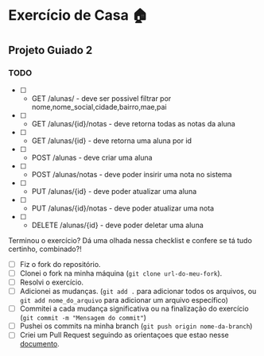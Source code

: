 # Exercício de Casa 🏠 

## Projeto Guiado 2

### TODO

- [ ] - GET /alunas/ - deve ser possivel filtrar por nome,nome_social,cidade,bairro,mae,pai
- [ ] - GET /alunas/{id}/notas - deve retorna todas as notas da aluna
- [ ] - GET /alunas/{id} - deve retorna uma aluna por id
- [ ] - POST /alunas - deve criar uma aluna
- [ ] - POST /alunas/notas - deve poder insirir uma nota no sistema
- [ ] - PUT /alunas/{id} - deve poder atualizar uma aluna
- [ ] - PUT /alunas/{id}/notas - deve poder atualizar uma nota
- [ ] - DELETE /alunas/{id} - deve poder deletar uma aluna

Terminou o exercício? Dá uma olhada nessa checklist e confere se tá tudo certinho, combinado?!

- [ ] Fiz o fork do repositório.
- [ ] Clonei o fork na minha máquina (`git clone url-do-meu-fork`).
- [ ] Resolvi o exercício.
- [ ] Adicionei as mudanças. (`git add .` para adicionar todos os arquivos, ou `git add nome_do_arquivo` para adicionar um arquivo específico)
- [ ] Commitei a cada mudança significativa ou na finalização do exercício (`git commit -m "Mensagem do commit"`)
- [ ] Pushei os commits na minha branch (`git push origin nome-da-branch`)
- [ ] Criei um Pull Request seguindo as orientaçoes que estao nesse [documento](https://github.com/mflilian/repo-example/blob/main/exercicios/para-sala/instrucoes-pull-request.md).
